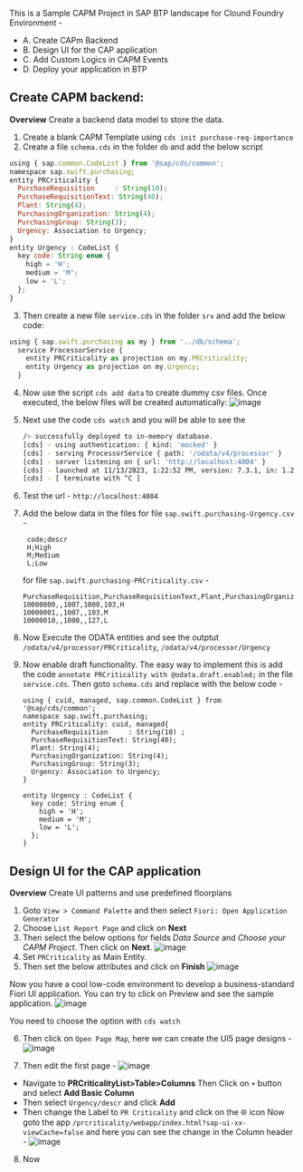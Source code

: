 This is a Sample CAPM Project in SAP BTP landscape for Clound Foundry Environment -

- A. Create CAPm Backend
- B. Design UI for the CAP application
- C. Add Custom Logics in CAPM Events
- D. Deploy your application in BTP 

## Create CAPM backend:
**Overview** 
Create a backend data model to store the data.

1. Create a blank CAPM Template using `cds init purchase-req-importance`
2. Create a file `schema.cds` in the folder `db` and add the below script
  ```js
  using { sap.common.CodeList } from '@sap/cds/common';
  namespace sap.swift.purchasing;
  entity PRCriticality {
    PurchaseRequisition     : String(10);
    PurchaseRequisitionText: String(40);
    Plant: String(4);
    PurchasingOrganization: String(4);
    PurchasingGroup: String(3);
    Urgency: Association to Urgency;
  }
  entity Urgency : CodeList {
    key code: String enum {
      high = 'H';
      medium = 'M'; 
      low = 'L'; 
    };
  }
  ```

3. Then create a new file `service.cds` in the folder `srv` and add the below code:
  ```js
  using { sap.swift.purchasing as my } from '../db/schema';
    service ProcessorService { 
      entity PRCriticality as projection on my.PRCriticality;
      entity Urgency as projection on my.Urgency;
    }
  ```

4. Now use the script `cds add data` to create dummy csv files. Once executed, the below files will be created automatically:
![image](https://github.com/sabarna17/btp-basics/assets/39834671/d45d41ca-ea52-4d44-8a3b-3236701649f5)
 
5. Next use the code `cds watch` and you will be able to see the
   ```bash
   /> successfully deployed to in-memory database.
   [cds] - using authentication: { kind: 'mocked' } 
   [cds] - serving ProcessorService { path: '/odata/v4/processor' }
   [cds] - server listening on { url: 'http://localhost:4004' }
   [cds] - launched at 11/13/2023, 1:22:52 PM, version: 7.3.1, in: 1.216s
   [cds] - [ terminate with ^C ]
   ```
6. Test the url - `http://localhost:4004`
7. Add the below data in the files
   for file `sap.swift.purchasing-Urgency.csv` -
   ```csv
    code;descr
    H;High
    M;Medium
    L;Low
   ```
   for file `sap.swift.purchasing-PRCriticality.csv` -
   ```csv
   PurchaseRequisition,PurchaseRequisitionText,Plant,PurchasingOrganization,PurchasingGroup,Urgency_code
   10000000,,1007,1000,103,H
   10000001,,1007,,103,M
   10000010,,1000,,127,L
   ```
8. Now Execute the ODATA entities and see the outptut `/odata/v4/processor/PRCriticality`, `/odata/v4/processor/Urgency`

9. Now enable draft functionality. The easy way to implement this is add the code `annotate PRCriticality with @odata.draft.enabled;` in the file `service.cds`.
   Then goto `schema.cds` and replace with the below code -
   ```
   using { cuid, managed, sap.common.CodeList } from '@sap/cds/common';
   namespace sap.swift.purchasing;
   entity PRCriticality: cuid, managed{
     PurchaseRequisition     : String(10) ;
     PurchaseRequisitionText: String(40);
     Plant: String(4);
     PurchasingOrganization: String(4);
     PurchasingGroup: String(3);
     Urgency: Association to Urgency;
   }
   
   entity Urgency : CodeList {
     key code: String enum {
       high = 'H';
       medium = 'M';
       low = 'L';
     };
   }
   ``` 

## Design UI for the CAP application
**Overview** 
Create UI patterns and use predefined floorplans

1. Goto `View > Command Palette` and then select `Fiori: Open Application Generator`
2. Choose `List Report Page` and click on **Next**
3. Then select the below options for fields *Data Source* and *Choose your CAPM Project*. Then click on **Next**.
   ![image](https://github.com/sabarna17/btp-basics/assets/39834671/02e90b9d-6459-4c3e-b972-29a2a22a838d)
4. Set `PRCriticality` as Main Entity.
5. Then set the below attributes and click on **Finish**
  ![image](https://github.com/sabarna17/btp-basics/assets/39834671/db57d5f2-a27b-4bf8-ae8b-39157e62a0b8)

Now you have a cool low-code environment to develop a business-standard Fiori UI application.
You can try to click on Preview and see the sample application.
![image](https://github.com/sabarna17/btp-basics/assets/39834671/d14a0bed-3a45-4a00-af09-841ed4e5e40a)

You need to choose the option with `cds watch`

6. Then click on `Open Page Map`, here we can create the UI5 page designs -
![image](https://github.com/sabarna17/btp-basics/assets/39834671/cf6fd31d-1e11-48ed-b3ab-a3369061b8ea)

7. Then edit the first page -
![image](https://github.com/sabarna17/btp-basics/assets/39834671/5049160c-73cb-4756-bfcb-1a577156b235)

- Navigate to **PRCriticalityList>Table>Columns** Then Click on ` + ` button and select **Add Basic Column**
- Then select `Urgency/descr` and click **Add**
- Then change the Label to `PR Criticality` and click on the 🌐 icon
Now goto the app `/prcriticality/webapp/index.html?sap-ui-xx-viewCache=false` and here you can see the change in the Column header -
![image](https://github.com/sabarna17/btp-basics/assets/39834671/ef020d29-4aea-44fc-8d22-025ec4152b0f)

8. Now 
